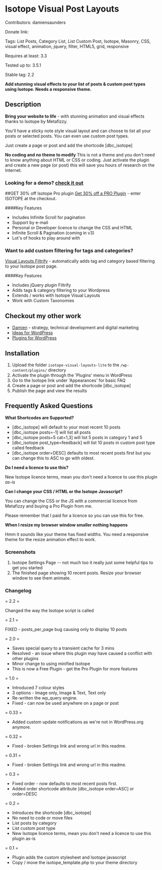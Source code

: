 # Isotope Visual Post Layouts

Contributors: damiensaunders

Donate link: 

Tags: List Posts, Category List, List Custom Post, Isotope, Masonry, CSS, visual effect, animation, jquery, filter, HTML5, grid, responsive

Requires at least: 3.3

Tested up to: 3.5.1

Stable tag: 2.2

**Add stunning visual effects to your list of posts & custom post types using Isotope. Needs a responsive theme.**


## Description

**Bring your website to life** - with stunning animation and visual effects thanks to Isotope by Metafizzy. 

You'll have a sticky note style visual layout and can choose to list all your posts or selected posts.  You can even use custom post types.

Just create a page or post and add the shortcode [dbc_isotope]


**No coding and no theme to modify**
This is not a theme and you don't need to know anything about HTML or CSS or coding. Just activate the plugin and create a new page (or post) this will save you hours of research on the Internet.

### Looking for a demo? [check it out](http://wordpress.damien.co/isotope/?utm_source=WordPress&utm_medium=isotope-lite-installed&utm_campaign=WordPress-Plugin-30OFF")




##GET 30% off Isotope Pro plugin
<a target="_blank" href="http://whitetshirtdigital.com/shop/isotope-for-wordpress-plugin-pro-licence/?utm_source=WordPress&utm_medium=isotope-lite-installed&utm_campaign=WordPress-Plugin-30OFF">Get 30% off a PRO Plugin</a> - enter ISOTOPE at the checkout.

####Key Features
* Includes Infinite Scroll for pagination
* Support by e-mail 
* Personal or Developer licence to change the CSS and HTML 
* Infinite Scroll & Pagination (coming in v3)
* Lot's of hooks to play around with



### Want to add custom filtering for tags and categories?
<a target="_blank" href="http://whitetshirtdigital.com/shop/visual-layouts-filtrify/?utm_source=WordPress&utm_medium=isotope-lite-installed&utm_campaign=Isotope-lite-filtrfiy">Visual Layouts Filtrify</a> - automatically adds tag and category based filtering to your Isotope post page.

####Key Features
* Includes jQuery plugin Filtrify
* Adds tags & category filtering to your Wordpress
* Extends / works with Isotope Visual Layouts 
* Work with Custom Taxonomies







## Checkout my other work
* [Damien](http://damien.co/blog?utm_source=WordPress&utm_medium=dbc-isotope&utm_campaign=WordPress-Plugin) - strategy, technical development and digital marketing
* [Ideas for WordPress](http://wordpress.damien.co/?utm_source=WordPress&utm_medium=dbc-isotope&utm_campaign=WordPress-Plugin)
* [Plugins for WordPress](http://wordpress.damien.co/plugins?utm_source=WordPress&utm_medium=dbc-isotope&utm_campaign=WordPress-Plugin)


## Installation


1. Upload the folder `isotope-visual-layouts-lite` to the `/wp-content/plugins/` directory
2. Activate the plugin through the 'Plugins' menu in WordPress
3. Go to the Isotope link under 'Appearances' for basic FAQ
4. Create a page or post and add the shortcode [dbc_isotope]
5. Publish the page and view the results


## Frequently Asked Questions

**What Shortcodes are Supported?**
* [dbc_isotope] will default to your most recent 10 posts  
* [dbc_isotope posts=-1] will list all posts  
* [dbc_isotope posts=5 cat=1,3] will list 5 posts in category 1 and 5  
* [dbc_isotope post_type=feedback] will list 10 posts in custom post type called feedback 
* [dbc_isotope order=DESC] defaults to most recent posts first but you can change this to ASC to go with oldest.

**Do I need a licence to use this?**

New Isotope licence terms, mean you don't need a licence to use this plugin *as-is*

**Can I change your CSS / HTML or the Isotope Javascript?** 

You can change the CSS or the JS with a commercial licence from Metafizzy and buying a Pro Plugin from me. 

Please remember that I paid for a licence so you can use this for free.


**When I resize my browser window smaller nothing happens**

Hmm it sounds like your theme has fixed widths. You need a responsive theme for the resize animation effect to work.





### Screenshots

1. Isotope Settings Page -- not much too it really just some helpful tips to get you started
2. The finished page showing 10 recent posts. Resize your browser window to see them animate.

### Changelog 

= 2.2 =

Changed the way the Isotope script is called

= 2.1 =

FIXED - posts_per_page bug causing only to display 10 posts

= 2.0 =

* Saves special query to a transient cache for 3 mins
* Resolved - an issue where this plugin may have caused a conflict with other plugins
* Minor change to using minified Isotope
* This is now a Free Plugin - get the Pro Plugin for more features

= 1.0 =

* Introduced 7 colour styles
* 3 options - Image only, Image & Text, Text only
* Re-written the wp_query engine.
* Fixed - can now be used anywhere on a page or post

= 0.33 =

* Added custom update notifications as we're not in WordPress.org anymore.

= 0.32 =

* Fixed - broken Settings link and wrong url in this readme.

= 0.31 =

* Fixed - broken Settings link and wrong url in this readme.

= 0.3 =

* Fixed order - now defaults to most recent posts first.
* Added order shortcode attribute  [dbc_isotope order=ASC]  or order=DESC

= 0.2 =

* Introduces the shortcode [dbc_isotope]
* No need to code or move files
* List posts by category
* List custom post type
* New Isotope licence terms, mean you don't need a licence to use this plugin as-is

= 0.1 =

* Plugin adds the custom stylesheet and Isotope javascript
* Copy / move the isotope_template.php to your theme directory


